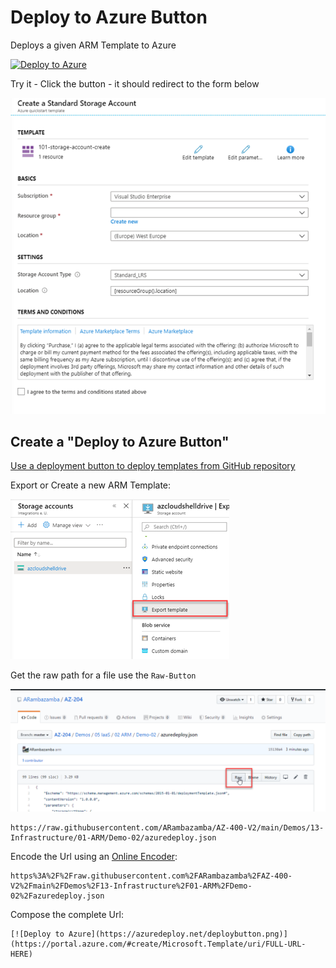 # Deploy to Azure Button

Deploys a given ARM Template to Azure

[![Deploy to Azure](https://azuredeploy.net/deploybutton.png)](https://portal.azure.com/#create/Microsoft.Template/uri/https%3A%2F%2Fraw.githubusercontent.com%2FARambazamba%2FAZ-400-V2%2Fmain%2FDemos%2F13-Infrastructure%2F01-ARM%2FDemo-02%2Fazuredeploy.json)

Try it - Click the button - it should redirect to the form below

![form](_images/template-form.png)

## Create a "Deploy to Azure Button"

[Use a deployment button to deploy templates from GitHub repository](https://docs.microsoft.com/en-us/azure/azure-resource-manager/templates/deploy-to-azure-button)

Export or Create a new ARM Template:

![export](_images/export-arm.png)

Get the raw path for a file use the `Raw-Button`

![githubuserconent](_images/githubusercontent.png)

```
https://raw.githubusercontent.com/ARambazamba/AZ-400-V2/main/Demos/13-Infrastructure/01-ARM/Demo-02/azuredeploy.json
```

Encode the Url using an [Online Encoder](https://www.urlencoder.org/):

```
https%3A%2F%2Fraw.githubusercontent.com%2FARambazamba%2FAZ-400-V2%2Fmain%2FDemos%2F13-Infrastructure%2F01-ARM%2FDemo-02%2Fazuredeploy.json
```

Compose the complete Url:

```
[![Deploy to Azure](https://azuredeploy.net/deploybutton.png)](https://portal.azure.com/#create/Microsoft.Template/uri/FULL-URL-HERE)
```
